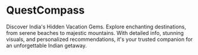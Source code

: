 # QuestCompass
Discover India's Hidden Vacation Gems. Explore enchanting destinations, from serene beaches to majestic mountains. With detailed info, stunning visuals, and personalized recommendations, it's your trusted companion for an unforgettable Indian getaway.
